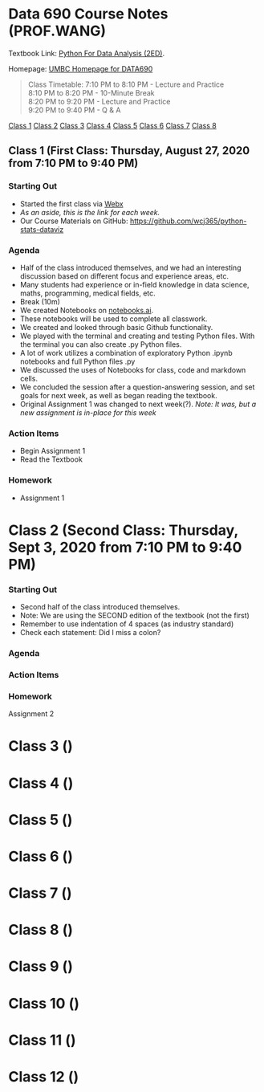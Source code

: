 # Data 690 Course Notes (PROF.WANG)

Textbook Link:
[Python For Data Analysis (2ED)](https://www.programmer-books.com/wp-content/uploads/2019/04/Python-for-Data-Analysis-2nd-Edition.pdf).

Homepage:
[UMBC Homepage for DATA690](https://blackboard.umbc.edu/ultra/courses/_58304_1/cl/outline)

> Class Timetable:
> 7:10 PM to 8:10 PM - Lecture and Practice  
> 8:10 PM to 8:20 PM - 10-Minute Break  
> 8:20 PM to 9:20 PM - Lecture and Practice  
> 9:20 PM to 9:40 PM - Q & A  

[Class 1](#class-1) [Class 2](#class-1) [Class 3](#class-1) [Class 4](#class-1)
[Class 5](#class-1) [Class 6](#class-1) [Class 7](#class-1) [Class 8](#class-1)

<a name="class-1"></a>
## Class 1 (First Class: Thursday, August 27, 2020 from 7:10 PM to 9:40 PM)
### Starting Out
- Started the first class via [Webx](https://umbc.webex.com/meet/jaywang)
- *As an aside, this is the link for each week.*
- Our Course Materials on GitHub:  https://github.com/wcj365/python-stats-dataviz

### Agenda
- Half of the class introduced themselves, and we had an interesting discussion based on different focus and experience areas, etc.
- Many students had experience or in-field knowledge in data science, maths, programming, medical fields, etc.
- Break (10m)
- We created Notebooks on [notebooks.ai](http://www.notebooks.ai).
- These notebooks will be used to complete all classwork.
- We created and looked through basic Github functionality.
- We played with the terminal and creating and testing Python files. With the terminal you can also create .py Python files.
- A lot of work utilizes a combination of exploratory Python .ipynb notebooks and full Python files .py
- We discussed the uses of Notebooks for class, code and markdown cells.
- We concluded the session after a question-answering session, and set goals for next week, as well as began reading the textbook.
- Original Assignment 1 was changed to next week(?). *Note: It was, but a new assignment is in-place for this week*

### Action Items
- Begin Assignment 1
- Read the Textbook

### Homework
- Assignment 1

# Class 2 (Second Class: Thursday, Sept 3, 2020 from 7:10 PM to 9:40 PM)
### Starting Out
- Second half of the class introduced themselves. 
- Note: We are using the SECOND edition of the textbook (not the first)
- Remember to use indentation of 4 spaces (as industry standard)
- Check each statement: Did I miss a colon?

### Agenda
### Action Items
### Homework
Assignment 2

# Class 3 ()
# Class 4 ()
# Class 5 ()
# Class 6 ()
# Class 7 ()
# Class 8 ()
# Class 9 ()
# Class 10 ()
# Class 11 ()
# Class 12 ()

